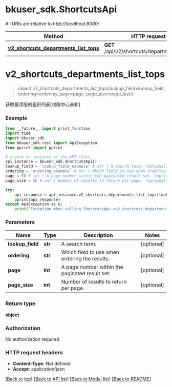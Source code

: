 # bkuser_sdk.ShortcutsApi

All URIs are relative to *http://localhost:8000/*

Method | HTTP request | Description
------------- | ------------- | -------------
[**v2_shortcuts_departments_list_tops**](ShortcutsApi.md#v2_shortcuts_departments_list_tops) | **GET** /api/v2/shortcuts/departments/tops/ | 

# **v2_shortcuts_departments_list_tops**
> object v2_shortcuts_departments_list_tops(lookup_field=lookup_field, ordering=ordering, page=page, page_size=page_size)



获取最顶层的组织列表[权限中心亲和]

### Example
```python
from __future__ import print_function
import time
import bkuser_sdk
from bkuser_sdk.rest import ApiException
from pprint import pprint

# create an instance of the API class
api_instance = bkuser_sdk.ShortcutsApi()
lookup_field = 'lookup_field_example' # str | A search term. (optional)
ordering = 'ordering_example' # str | Which field to use when ordering the results. (optional)
page = 56 # int | A page number within the paginated result set. (optional)
page_size = 56 # int | Number of results to return per page. (optional)

try:
    api_response = api_instance.v2_shortcuts_departments_list_tops(lookup_field=lookup_field, ordering=ordering, page=page, page_size=page_size)
    pprint(api_response)
except ApiException as e:
    print("Exception when calling ShortcutsApi->v2_shortcuts_departments_list_tops: %s\n" % e)
```

### Parameters

Name | Type | Description  | Notes
------------- | ------------- | ------------- | -------------
 **lookup_field** | **str**| A search term. | [optional] 
 **ordering** | **str**| Which field to use when ordering the results. | [optional] 
 **page** | **int**| A page number within the paginated result set. | [optional] 
 **page_size** | **int**| Number of results to return per page. | [optional] 

### Return type

**object**

### Authorization

No authorization required

### HTTP request headers

 - **Content-Type**: Not defined
 - **Accept**: application/json

[[Back to top]](#) [[Back to API list]](../README.md#documentation-for-api-endpoints) [[Back to Model list]](../README.md#documentation-for-models) [[Back to README]](../README.md)

